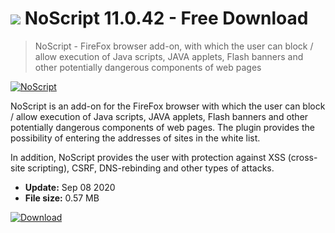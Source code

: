 # ![](https://cdn.softexe.net/static/icon/a/noscript-4802.png) NoScript 11.0.42 - Free Download

> NoScript - FireFox browser add-on, with which the user can block / allow execution of Java scripts, JAVA applets, Flash banners and other potentially dangerous components of web pages

[![NoScript](https:https://tse4.mm.bing.net/th?id=OIP.b2DDVhcTZkmg1Zrzi-UdbgHaG8&pid=Api)](https://softexe.net/win/internet/browser-utilities/noscript:dhRb.html)

NoScript is an add-on for the FireFox browser with which the user can block / allow execution of Java scripts, JAVA applets, Flash banners and other potentially dangerous components of web pages. The plugin provides the possibility of entering the addresses of sites in the white list. 

In addition, NoScript provides the user with protection against XSS (cross-site scripting), CSRF, DNS-rebinding and other types of attacks.


- **Update:** Sep 08 2020
- **File size:** 0.57 MB

[![Download](https://cdn.softexe.net/static/img/download.png)](https://softexe.net/win/internet/browser-utilities/noscript:dhRb.html)

